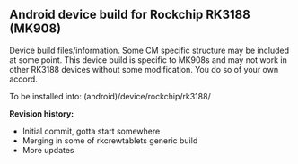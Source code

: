 Android device build for Rockchip RK3188 (MK908)
--------------

Device build files/information. Some CM specific structure
may be included at some point. This device build is specific
to MK908s and may not work in other RK3188 devices without
some modification. You do so of your own accord.

To be installed into: (android)/device/rockchip/rk3188/

**Revision history:**
- Initial commit, gotta start somewhere
- Merging in some of rkcrewtablets generic build
- More updates
